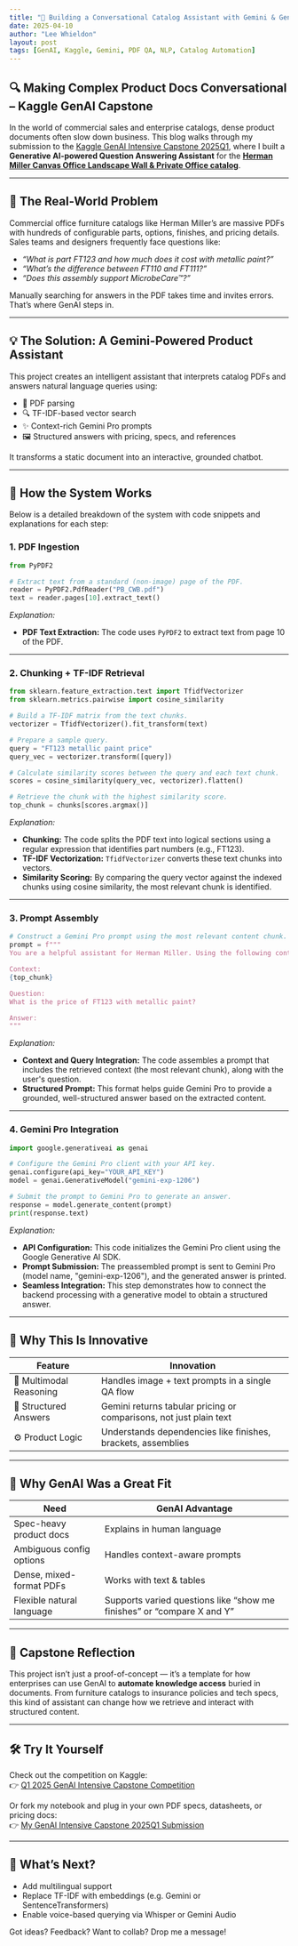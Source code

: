 ```yaml
---
title: "🧠 Building a Conversational Catalog Assistant with Gemini & GenAI"
date: 2025-04-10
author: "Lee Whieldon"
layout: post
tags: [GenAI, Kaggle, Gemini, PDF QA, NLP, Catalog Automation]
---
```


## 🔍 Making Complex Product Docs Conversational – Kaggle GenAI Capstone

In the world of commercial sales and enterprise catalogs, dense product documents often slow down business. This blog walks through my submission to the [Kaggle GenAI Intensive Capstone 2025Q1](https://www.kaggle.com/competitions/gen-ai-intensive-course-capstone-2025q1), where I built a **Generative AI-powered Question Answering Assistant** for the [**Herman Miller Canvas Office Landscape Wall & Private Office catalog**](https://www.hermanmiller.com/content/dam/hermanmiller/documents/pricing/PB_CWB.pdf).

---

## 🚀 The Real-World Problem

Commercial office furniture catalogs like Herman Miller’s are massive PDFs with hundreds of configurable parts, options, finishes, and pricing details. Sales teams and designers frequently face questions like:

- _“What is part FT123 and how much does it cost with metallic paint?”_
- _“What’s the difference between FT110 and FT111?”_
- _“Does this assembly support MicrobeCare™?”_

Manually searching for answers in the PDF takes time and invites errors. That’s where GenAI steps in.

---

## 💡 The Solution: A Gemini-Powered Product Assistant

This project creates an intelligent assistant that interprets catalog PDFs and answers natural language queries using:

- 🧾 PDF parsing
- 🔍 TF-IDF-based vector search
- ✨ Context-rich Gemini Pro prompts
- 🖼️ Structured answers with pricing, specs, and references

It transforms a static document into an interactive, grounded chatbot.

---

## 🧠 How the System Works

Below is a detailed breakdown of the system with code snippets and explanations for each step:

### 1. PDF Ingestion

```python
from PyPDF2 

# Extract text from a standard (non-image) page of the PDF.
reader = PyPDF2.PdfReader("PB_CWB.pdf")
text = reader.pages[10].extract_text()

```

*Explanation:*  
- **PDF Text Extraction:** The code uses `PyPDF2` to extract text from page 10 of the PDF.  

---

### 2. Chunking + TF-IDF Retrieval

```python
from sklearn.feature_extraction.text import TfidfVectorizer
from sklearn.metrics.pairwise import cosine_similarity

# Build a TF-IDF matrix from the text chunks.
vectorizer = TfidfVectorizer().fit_transform(text)

# Prepare a sample query.
query = "FT123 metallic paint price"
query_vec = vectorizer.transform([query])

# Calculate similarity scores between the query and each text chunk.
scores = cosine_similarity(query_vec, vectorizer).flatten()

# Retrieve the chunk with the highest similarity score.
top_chunk = chunks[scores.argmax()]
```

*Explanation:*  
- **Chunking:** The code splits the PDF text into logical sections using a regular expression that identifies part numbers (e.g., FT123).  
- **TF-IDF Vectorization:** `TfidfVectorizer` converts these text chunks into vectors.  
- **Similarity Scoring:** By comparing the query vector against the indexed chunks using cosine similarity, the most relevant chunk is identified.

---

### 3. Prompt Assembly

```python
# Construct a Gemini Pro prompt using the most relevant content chunk.
prompt = f"""
You are a helpful assistant for Herman Miller. Using the following context, answer the user’s question clearly and accurately.

Context:
{top_chunk}

Question:
What is the price of FT123 with metallic paint?

Answer:
"""
```

*Explanation:*  
- **Context and Query Integration:** The code assembles a prompt that includes the retrieved context (the most relevant chunk), along with the user's question.  
- **Structured Prompt:** This format helps guide Gemini Pro to provide a grounded, well-structured answer based on the extracted content.

---

### 4. Gemini Pro Integration

```python
import google.generativeai as genai

# Configure the Gemini Pro client with your API key.
genai.configure(api_key="YOUR_API_KEY")
model = genai.GenerativeModel("gemini-exp-1206")

# Submit the prompt to Gemini Pro to generate an answer.
response = model.generate_content(prompt)
print(response.text)
```

*Explanation:*  
- **API Configuration:** This code initializes the Gemini Pro client using the Google Generative AI SDK.  
- **Prompt Submission:** The preassembled prompt is sent to Gemini Pro (model name, "gemini-exp-1206"), and the generated answer is printed.  
- **Seamless Integration:** This step demonstrates how to connect the backend processing with a generative model to obtain a structured answer.

---

## 🌟 Why This Is Innovative

| Feature               | Innovation |
|-----------------------|------------|
| 🧠 Multimodal Reasoning | Handles image + text prompts in a single QA flow |
| 🧾 Structured Answers  | Gemini returns tabular pricing or comparisons, not just plain text |
| ⚙️ Product Logic       | Understands dependencies like finishes, brackets, assemblies |

---

## 🎯 Why GenAI Was a Great Fit

| Need                     | GenAI Advantage |
|--------------------------|-----------------|
| Spec-heavy product docs  | Explains in human language |
| Ambiguous config options | Handles context-aware prompts |
| Dense, mixed-format PDFs | Works with text & tables |
| Flexible natural language | Supports varied questions like “show me finishes” or “compare X and Y” |

---

## 📌 Capstone Reflection

This project isn’t just a proof-of-concept — it’s a template for how enterprises can use GenAI to **automate knowledge access** buried in documents. From furniture catalogs to insurance policies and tech specs, this kind of assistant can change how we retrieve and interact with structured content.

---

## 🛠️ Try It Yourself

Check out the competition on Kaggle:  
👉 [Q1 2025 GenAI Intensive Capstone Competition](https://www.kaggle.com/competitions/gen-ai-intensive-course-capstone-2025q1)

Or fork my notebook and plug in your own PDF specs, datasheets, or pricing docs:  
👉 [My GenAI Intensive Capstone 2025Q1 Submission](https://www.kaggle.com/code/leewhieldon/genai-intensive)

---

## 💬 What’s Next?

- Add multilingual support  
- Replace TF-IDF with embeddings (e.g. Gemini or SentenceTransformers)  
- Enable voice-based querying via Whisper or Gemini Audio  

Got ideas? Feedback? Want to collab? Drop me a message!
